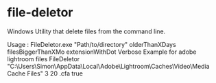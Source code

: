 file-deletor
============

Windows Utility that delete files from the command line. 

Usage : 
FileDeletor.exe "Path/to/directory" olderThanXDays filesBiggerThanXMo extensionWithDot Verbose
Example for adobe lightroom files
FileDeletor "C:\Users\Simon\AppData\Local\Adobe\Lightroom\Caches\Video\Media Cache Files" 3 20 .cfa true
